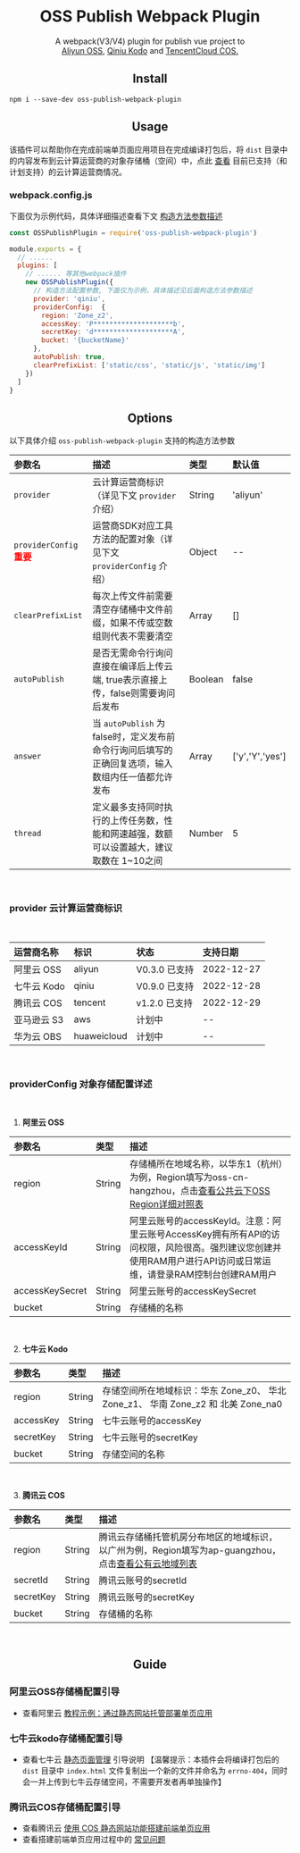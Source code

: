 <div align="center">
  <h1>OSS Publish Webpack Plugin</h1>
  A webpack(V3/V4) plugin for publish vue project to <br> 
  <a href="https://www.aliyun.com/product/oss?spm=5176.19720258.J_3207526240.37.e93976f4V5zG74">Aliyun OSS</a>, 
  <a href="https://www.qiniu.com/products/kodo">Qiniu Kodo</a> 
  and 
  <a href="https://cloud.tencent.com/product/cos">TencentCloud COS.</a>
</div>

<div align="center"><h2>Install</h2></div>

```shell
npm i --save-dev oss-publish-webpack-plugin
```
<div align="center"><h2>Usage</h2></div>

该插件可以帮助你在完成前端单页面应用项目在完成编译打包后，将 `dist` 目录中的内容发布到云计算运营商的对象存储桶（空间）中，点此 [查看](#support) 目前已支持（和计划支持）的云计算运营商情况。


### webpack.config.js
下面仅为示例代码，具体详细描述查看下文 [构造方法参数描述](#OPTIONS)

```javascript
const OSSPublishPlugin = require('oss-publish-webpack-plugin')

module.exports = {
  // ......
  plugins: [
    // ...... 等其他webpack插件
    new OSSPublishPlugin({
      // 构造方法配置参数, 下面仅为示例，具体描述见后面构造方法参数描述
      provider: 'qiniu',
      providerConfig:  {
        region: 'Zone_z2',
        accessKey: 'P********************b',
        secretKey: 'd********************A',
        bucket: '{bucketName}'
      },
      autoPublish: true,
      clearPrefixList: ['static/css', 'static/js', 'static/img']
    })
  ]
}
```

<div align="center">
  <h2>
    <a id="OPTIONS">Options</a>
  </h2>
</div>

以下具体介绍 `oss-publish-webpack-plugin` 支持的构造方法参数

|参数名 | 描述 |类型 | 默认值 |
|:-- |:--|:-- |:--|
| `provider` | 云计算运营商标识（详见下文 `provider` 介绍） | String | 'aliyun' |
| `providerConfig` <strong style="color: red;">重要</strong> |运营商SDK对应工具方法的配置对象（详见下文 `providerConfig` 介绍）| Object | -- |
| `clearPrefixList` |每次上传文件前需要清空存储桶中文件前缀，如果不传或空数组则代表不需要清空| Array | [] |
| `autoPublish` | 是否无需命令行询问直接在编译后上传云端, true表示直接上传，false则需要询问后发布 | Boolean | false|
| `answer` | 当 `autoPublish` 为false时，定义发布前命令行询问后填写的正确回复选项，输入数组内任一值都允许发布 | Array | ['y','Y','yes'] |
| `thread` | 定义最多支持同时执行的上传任务数，性能和网速越强，数额可以设置越大，建议取数在 1~10之间  | Number | 5 |

<br/>

### <a id="support">provider 云计算运营商标识 </a>

<br>

| 运营商名称 | 标识 | 状态 | 支持日期 |
|:-- |:--|:--|:--|
|阿里云 OSS | aliyun | V0.3.0 已支持 | 2022-12-27 |
|七牛云 Kodo | qiniu | V0.9.0 已支持 | 2022-12-28 |
|腾讯云 COS | tencent | v1.2.0 已支持 | 2022-12-29 |
|亚马逊云 S3 | aws | 计划中 | -- |
|华为云 OBS | huaweicloud | 计划中 | -- |

<br/>

### providerConfig 对象存储配置详述

<br>

1. **阿里云 OSS**

|参数名 | 类型 | 描述 |
|:-- |:--|:-- |
|region | String | 存储桶所在地域名称，以华东1（杭州）为例，Region填写为oss-cn-hangzhou，点击[查看公共云下OSS Region详细对照表](https://help.aliyun.com/document_detail/31837.html) |
|accessKeyId | String | 阿里云账号的accessKeyId。注意：阿里云账号AccessKey拥有所有API的访问权限，风险很高。强烈建议您创建并使用RAM用户进行API访问或日常运维，请登录RAM控制台创建RAM用户 |
|accessKeySecret | String | 阿里云账号的accessKeySecret |
|bucket | String | 存储桶的名称 |

<br/>

2. **七牛云 Kodo**

|参数名 | 类型 | 描述 |
|:-- |:--|:-- |
|region | String | 存储空间所在地域标识：华东 Zone_z0、 华北 Zone_z1、 华南 Zone_z2 和 北美 Zone_na0 |
|accessKey | String | 七牛云账号的accessKey |
|secretKey | String | 七牛云账号的secretKey |
|bucket | String | 存储空间的名称 |

<br>

3. **腾讯云 COS**

|参数名 | 类型 | 描述 |
|:-- |:--|:-- |
|region | String | 腾讯云存储桶托管机房分布地区的地域标识，以广州为例，Region填写为ap-guangzhou，点击[查看公有云地域列表](https://cloud.tencent.com/document/product/436/6224#.E4.B8.AD.E5.9B.BD.E5.A4.A7.E9.99.86.E5.9C.B0.E5.9F.9F) |
|secretId | String | 腾讯云账号的secretId |
|secretKey | String | 腾讯云账号的secretKey |
|bucket | String | 存储桶的名称 |

<br>

<div align="center"><h2>Guide</h2></div>

### 阿里云OSS存储桶配置引导
* 查看阿里云 [教程示例：通过静态网站托管部署单页应用](https://help.aliyun.com/document_detail/396285.html)

### 七牛云kodo存储桶配置引导
* 查看七牛云 [静态页面管理](https://developer.qiniu.com/kodo/8604/a-static-page-management) 引导说明  【温馨提示：本插件会将编译打包后的 `dist` 目录中 `index.html` 文件复制出一个新的文件并命名为 `errno-404`，同时会一并上传到七牛云存储空间，不需要开发者再单独操作】

### 腾讯云COS存储桶配置引导
* 查看腾讯云 [使用 COS 静态网站功能搭建前端单页应用](https://cloud.tencent.com/document/product/436/64575)
* 查看搭建前端单页应用过程中的 [常见问题](https://cloud.tencent.com/document/product/436/64575#.E5.B8.B8.E8.A7.81.E9.97.AE.E9.A2.98)